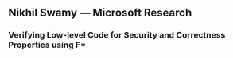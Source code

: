 ## Nikhil Swamy — Microsoft Research

### Verifying Low-level Code for Security and Correctness Properties using F*
